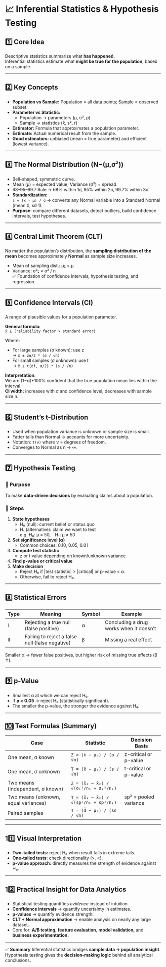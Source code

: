 # 📈 Inferential Statistics & Hypothesis Testing

## 1️⃣ Core Idea
Descriptive statistics summarize what **has happened**.  
Inferential statistics estimate what **might be true for the population**, based on a sample.

---

## 2️⃣ Key Concepts
- **Population vs Sample:** Population = all data points; Sample = observed subset.  
- **Parameter vs Statistic:**  
  - Population → parameters (μ, σ², ρ)  
  - Sample → statistics (x̄, s², r)
- **Estimator:** Formula that approximates a population parameter.  
- **Estimate:** Actual numerical result from the sample.  
- **Good estimators:** unbiased (mean = true parameter) and efficient (lowest variance).

---

## 3️⃣ The Normal Distribution (N~(μ,σ²))
- Bell-shaped, symmetric curve.  
- Mean (μ) = expected value; Variance (σ²) = spread.  
- 68–95–99.7 Rule → 68% within 1σ, 95% within 2σ, 99.7% within 3σ.  
- **Standardization:**  
  `z = (x - μ) / σ` → converts any Normal variable into a Standard Normal (mean 0, sd 1).  
- **Purpose:** compare different datasets, detect outliers, build confidence intervals, test hypotheses.

---

## 4️⃣ Central Limit Theorem (CLT)
No matter the population’s distribution, the **sampling distribution of the mean** becomes approximately **Normal** as sample size increases.  
- Mean of sampling dist.: μₓ̄ = μ  
- Variance: σ²ₓ̄ = σ² / n  
✅ Foundation of confidence intervals, hypothesis testing, and regression.

---

## 5️⃣ Confidence Intervals (CI)
A range of plausible values for a population parameter.

**General formula:**  
`x̄ ± (reliability factor × standard error)`

Where:
- For large samples (σ known): use z  
  → `x̄ ± zα/2 * (σ / √n)`  
- For small samples (σ unknown): use t  
  → `x̄ ± t(df, α/2) * (s / √n)`

**Interpretation:**  
We are (1−α)*100% confident that the true population mean lies within the interval.  
**CI width:** increases with σ and confidence level, decreases with sample size n.

---

## 6️⃣ Student’s t-Distribution
- Used when population variance is unknown or sample size is small.  
- Fatter tails than Normal → accounts for more uncertainty.  
- Notation: `t(ν)` where ν = degrees of freedom.  
- Converges to Normal as n → ∞.

---

## 7️⃣ Hypothesis Testing

### 🔹 Purpose
To make **data-driven decisions** by evaluating claims about a population.

### 🔹 Steps
1. **State hypotheses**  
   - H₀ (null): current belief or status quo  
   - H₁ (alternative): claim we want to test  
   e.g. H₀: μ = 50, H₁: μ ≠ 50  
2. **Set significance level (α)**  
   - Common choices: 0.10, 0.05, 0.01  
3. **Compute test statistic**  
   - z or t value depending on known/unknown variance.  
4. **Find p-value or critical value**  
5. **Make decision**  
   - Reject H₀ if |test statistic| > |critical| or p-value < α.  
   - Otherwise, fail to reject H₀.

---

## 8️⃣ Statistical Errors
| Type | Meaning | Symbol | Example |
|------|----------|---------|----------|
| I | Rejecting a true null (false positive) | α | Concluding a drug works when it doesn’t |
| II | Failing to reject a false null (false negative) | β | Missing a real effect |

Smaller α → fewer false positives, but higher risk of missing true effects (β ↑).

---

## 9️⃣ p-Value
- Smallest α at which we can reject H₀.  
- If **p < 0.05** → reject H₀ (statistically significant).  
- The smaller the p-value, the stronger the evidence against H₀.

---

## 🔟 Test Formulas (Summary)

| Case | Statistic | Decision Basis |
|-------|------------|----------------|
| One mean, σ known | `Z = (x̄ − μ₀) / (σ / √n)` | z-critical or p-value |
| One mean, σ unknown | `T = (x̄ − μ₀) / (s / √n)` | t-critical or p-value |
| Two means (independent, σ known) | `Z = (x̄₁ − x̄₂) / √(σ₁²/n₁ + σ₂²/n₂)` | |
| Two means (unknown, equal variances) | `T = (x̄₁ − x̄₂) / √(sp²/n₁ + sp²/n₂)` | sp² = pooled variance |
| Paired samples | `T = (d̄ − μ₀) / (sd / √n)` | |

---

## 11️⃣ Visual Interpretation
- **Two-tailed tests:** reject H₀ when result falls in extreme tails.  
- **One-tailed tests:** check directionality (>, <).  
- **p-value approach:** directly measures the strength of evidence against H₀.

---

## 12️⃣ Practical Insight for Data Analytics
- Statistical testing quantifies *evidence* instead of intuition.  
- **Confidence intervals** → quantify uncertainty in estimates.  
- **p-values** → quantify evidence strength.  
- **CLT + Normal approximation** → enable analysis on nearly any large dataset.  
- Core for: **A/B testing**, **feature evaluation**, **model validation**, and **business experimentation.**

---

✅ **Summary**
Inferential statistics bridges **sample data → population insight**.  
Hypothesis testing gives the **decision-making logic** behind all analytical conclusions.
